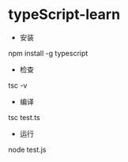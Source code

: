 # typeScript-learn

- 安装

npm install -g typescript

- 检查

tsc -v

- 编译

tsc test.ts

- 运行

node test.js 
